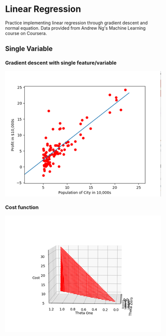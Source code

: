 # Linear Regression

Practice implementing linear regression through gradient descent and normal equation. Data provided from Andrew Ng's Machine Learning course on Coursera.

## Single Variable

### Gradient descent with single feature/variable
![Single Variable Graph](plot_graphs/single_var_graph.png)

### Cost function

![Cost Function Graph](plot_graphs/single_var_cost.png)